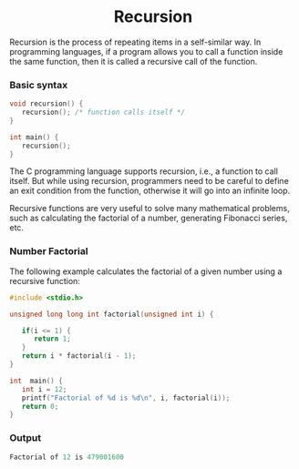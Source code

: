 <h1 align="center"> Recursion </h1>

Recursion is the process of repeating items in a self-similar way. In programming languages, if a program allows you to call a function inside the same function, then it is called a recursive call of the function.

<h3> Basic syntax </h3>

```c
void recursion() {
   recursion(); /* function calls itself */
}

int main() {
   recursion();
}
```

The C programming language supports recursion, i.e., a function to call itself. But while using recursion, programmers need to be careful to define an exit condition from the function, otherwise it will go into an infinite loop.

Recursive functions are very useful to solve many mathematical problems, such as calculating the factorial of a number, generating Fibonacci series, etc.

<h3> Number Factorial </h3>

The following example calculates the factorial of a given number using a recursive function:

```c
#include <stdio.h>

unsigned long long int factorial(unsigned int i) {

   if(i <= 1) {
      return 1;
   }
   return i * factorial(i - 1);
}

int  main() {
   int i = 12;
   printf("Factorial of %d is %d\n", i, factorial(i));
   return 0;
}
```

<h3> Output </h3>

```c
Factorial of 12 is 479001600
```
